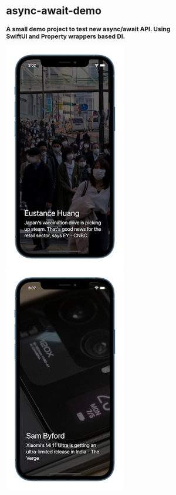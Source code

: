 # async-await-demo
### A small demo project to test new async/await API. Using SwiftUI and Property wrappers based DI.
![ArticleOne](https://github.com/AlexeyVoronov96/async-await-demo/blob/develop/screenshots/ArticleOne.png)
![ArticleTwo](https://github.com/AlexeyVoronov96/async-await-demo/blob/develop/screenshots/ArticleTwo.png)
